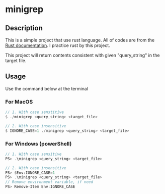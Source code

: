 # minigrep

## Description
This is a simple project that use rust language. All of codes are from the [Rust documentation](https://rust-lang.tw/book-tw/ch12-00-an-io-project.html). I practice rust by this project. 

This project will return contents consistent with given "query_string" in the target file.

## Usage

Use the command below at the terminal

### For MacOS
```rust
// 1. With case senstitive
$ ./minigrep <query_string> <target_file>

// 2. With case insensitive
$ IGNORE_CASE=1 ./minigrep <query_string> <target_file>
```

### For Windows (powerShell)
```rust
// 1. With case sensitive
PS> .\minigrep <query_string> <target_file>

// 2. With case insensitive
PS> $Env:IGNORE_CASE=1
PS> .\minigrep <query_string> <target_file>
// Remove environment variable, if need
PS> Remove-Item Env:IGNORE_CASE
```